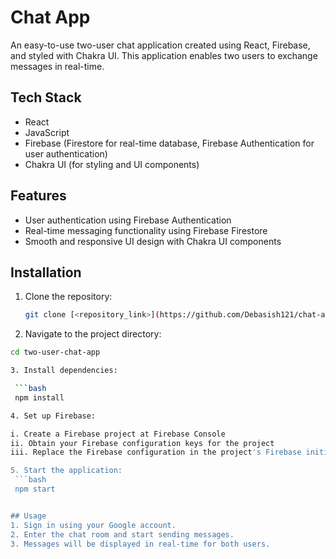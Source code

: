 # Chat App
An easy-to-use two-user chat application created using React, Firebase, and styled with Chakra UI. This application enables two users to exchange messages in real-time.

## Tech Stack

- React
- JavaScript
- Firebase (Firestore for real-time database, Firebase Authentication for user authentication)
- Chakra UI (for styling and UI components)

## Features

- User authentication using Firebase Authentication
- Real-time messaging functionality using Firebase Firestore
- Smooth and responsive UI design with Chakra UI components

## Installation

1. Clone the repository:

   ```bash
   git clone [<repository_link>](https://github.com/Debasish121/chat-app.git)

2. Navigate to the project directory:

  ```bash
  cd two-user-chat-app

3. Install dependencies:

   ```bash
   npm install

4. Set up Firebase:

i. Create a Firebase project at Firebase Console
ii. Obtain your Firebase configuration keys for the project
iii. Replace the Firebase configuration in the project's Firebase initialization file (firebase.js or similar)

5. Start the application:
   ```bash
   npm start


## Usage
1. Sign in using your Google account.
2. Enter the chat room and start sending messages.
3. Messages will be displayed in real-time for both users.

